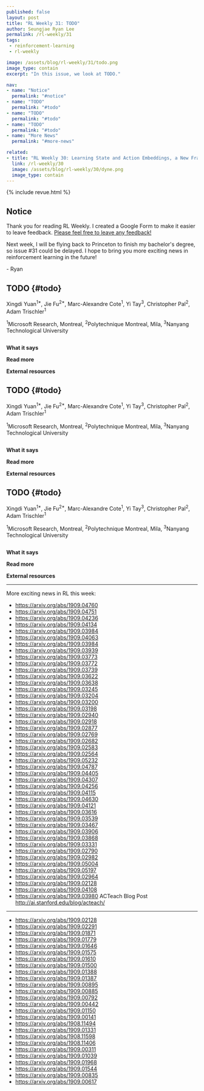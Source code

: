 ```yaml
---
published: false
layout: post
title: "RL Weekly 31: TODO"
author: Seungjae Ryan Lee
permalink: /rl-weekly/31
tags:
 - reinforcement-learning
 - rl-weekly

image: /assets/blog/rl-weekly/31/todo.png
image_type: contain
excerpt: "In this issue, we look at TODO."

nav:
- name: "Notice"
  permalink: "#notice"
- name: "TODO"
  permalink: "#todo"
- name: "TODO"
  permalink: "#todo"
- name: "TODO"
  permalink: "#todo"
- name: "More News"
  permalink: "#more-news"

related:
- title: "RL Weekly 30: Learning State and Action Embeddings, a New Framework for RL in Games, and an Interactive Variant of Question Answering"
  link: /rl-weekly/30
  image: /assets/blog/rl-weekly/30/dyne.png
  image_type: contain
---
```



{% include revue.html %}


## Notice

Thank you for reading RL Weekly. I created a Google Form to make it easier to leave feedback. [Please feel free to leave any feedback!](https://forms.gle/yZiHUXbtph8msVHn9)

Next week, I will be flying back to Princeton to finish my bachelor's degree, so issue #31 could be delayed. I hope to bring you more exciting news in reinforcement learning in the future!

\- Ryan




## TODO {#todo}

<p class="authors" style="font-size: 1em">
Xingdi Yuan<sup>1*</sup>,
Jie Fu<sup>2*</sup>,
Marc-Alexandre Cote<sup>1</sup>,
Yi Tay<sup>3</sup>,
Christopher Pal<sup>2</sup>,
Adam Trischler<sup>1</sup>
</p>
<p class="authors__institutions" style="font-size: 1em">
    <sup>1</sup>Microsoft Research, Montreal,
    <sup>2</sup>Polytechnique Montreal, Mila,
    <sup>3</sup>Nanyang Technological University
</p>

<div class="w50">
  <img src="{{ absolute_url }}/assets/blog/rl-weekly/31/todo.png" alt="">
</div>

**What it says**

**Read more**

**External resources**






## TODO {#todo}

<p class="authors" style="font-size: 1em">
Xingdi Yuan<sup>1*</sup>,
Jie Fu<sup>2*</sup>,
Marc-Alexandre Cote<sup>1</sup>,
Yi Tay<sup>3</sup>,
Christopher Pal<sup>2</sup>,
Adam Trischler<sup>1</sup>
</p>
<p class="authors__institutions" style="font-size: 1em">
    <sup>1</sup>Microsoft Research, Montreal,
    <sup>2</sup>Polytechnique Montreal, Mila,
    <sup>3</sup>Nanyang Technological University
</p>

<div class="w50">
  <img src="{{ absolute_url }}/assets/blog/rl-weekly/31/todo.png" alt="">
</div>

**What it says**

**Read more**

**External resources**






## TODO {#todo}

<p class="authors" style="font-size: 1em">
Xingdi Yuan<sup>1*</sup>,
Jie Fu<sup>2*</sup>,
Marc-Alexandre Cote<sup>1</sup>,
Yi Tay<sup>3</sup>,
Christopher Pal<sup>2</sup>,
Adam Trischler<sup>1</sup>
</p>
<p class="authors__institutions" style="font-size: 1em">
    <sup>1</sup>Microsoft Research, Montreal,
    <sup>2</sup>Polytechnique Montreal, Mila,
    <sup>3</sup>Nanyang Technological University
</p>

<div class="w50">
  <img src="{{ absolute_url }}/assets/blog/rl-weekly/31/todo.png" alt="">
</div>

**What it says**

**Read more**

**External resources**







------

<div id="more-news"></div>

More exciting news in RL this week:


- https://arxiv.org/abs/1909.04760
- https://arxiv.org/abs/1909.04751
- https://arxiv.org/abs/1909.04236
- https://arxiv.org/abs/1909.04134
- https://arxiv.org/abs/1909.03984
- https://arxiv.org/abs/1909.04063
- https://arxiv.org/abs/1909.03984
- https://arxiv.org/abs/1909.03939
- https://arxiv.org/abs/1909.03773
- https://arxiv.org/abs/1909.03772
- https://arxiv.org/abs/1909.03739
- https://arxiv.org/abs/1909.03622
- https://arxiv.org/abs/1909.03638
- https://arxiv.org/abs/1909.03245
- https://arxiv.org/abs/1909.03204
- https://arxiv.org/abs/1909.03200
- https://arxiv.org/abs/1909.03198
- https://arxiv.org/abs/1909.02940
- https://arxiv.org/abs/1909.02918
- https://arxiv.org/abs/1909.02877
- https://arxiv.org/abs/1909.02769
- https://arxiv.org/abs/1909.02682
- https://arxiv.org/abs/1909.02583
- https://arxiv.org/abs/1909.02564
- https://arxiv.org/abs/1909.05232
- https://arxiv.org/abs/1909.04787
- https://arxiv.org/abs/1909.04405
- https://arxiv.org/abs/1909.04307
- https://arxiv.org/abs/1909.04256
- https://arxiv.org/abs/1909.04115
- https://arxiv.org/abs/1909.04630
- https://arxiv.org/abs/1909.04121
- https://arxiv.org/abs/1909.03616
- https://arxiv.org/abs/1909.03539
- https://arxiv.org/abs/1909.03467
- https://arxiv.org/abs/1909.03906
- https://arxiv.org/abs/1909.03868
- https://arxiv.org/abs/1909.03331
- https://arxiv.org/abs/1909.02790
- https://arxiv.org/abs/1909.02982
- https://arxiv.org/abs/1909.05004
- https://arxiv.org/abs/1909.05197
- https://arxiv.org/abs/1909.02964
- https://arxiv.org/abs/1909.02128
- https://arxiv.org/abs/1909.04108
- https://arxiv.org/abs/1909.03980
ACTeach Blog Post http://ai.stanford.edu/blog/acteach/

---

- https://arxiv.org/abs/1909.02128 
- https://arxiv.org/abs/1909.02291 
- https://arxiv.org/abs/1909.01871 
- https://arxiv.org/abs/1909.01779 
- https://arxiv.org/abs/1909.01646
- https://arxiv.org/abs/1909.01575
- https://arxiv.org/abs/1909.01610
- https://arxiv.org/abs/1909.01500
- https://arxiv.org/abs/1909.01388
- https://arxiv.org/abs/1909.01387
- https://arxiv.org/abs/1909.00895
- https://arxiv.org/abs/1909.00885
- https://arxiv.org/abs/1909.00792
- https://arxiv.org/abs/1909.00442
- https://arxiv.org/abs/1909.01150
- https://arxiv.org/abs/1909.00141
- https://arxiv.org/abs/1908.11494
- https://arxiv.org/abs/1909.01331
- https://arxiv.org/abs/1908.11598
- https://arxiv.org/abs/1908.11406
- https://arxiv.org/abs/1909.00311
- https://arxiv.org/abs/1909.01039
- https://arxiv.org/abs/1909.01968
- https://arxiv.org/abs/1909.01544
- https://arxiv.org/abs/1909.00835
- https://arxiv.org/abs/1909.00617
